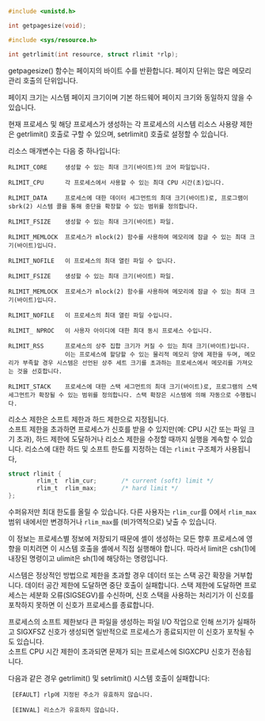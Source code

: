 ```c
#include <unistd.h>

int getpagesize(void);

#include <sys/resource.h>

int getrlimit(int resource, struct rlimit *rlp);
```

getpagesize() 함수는 페이지의 바이트 수를 반환합니다.  페이지 단위는 많은 메모리 관리 호출의 단위입니다.

페이지 크기는 시스템 페이지 크기이며 기본 하드웨어 페이지 크기와 동일하지 않을 수 있습니다.

현재 프로세스 및 해당 프로세스가 생성하는 각 프로세스의 시스템 리소스 사용량 제한은 getrlimit() 호출로 구할 수 있으며, setrlimit() 호출로 설정할 수 있습니다.

리소스 매개변수는 다음 중 하나입니다:

    RLIMIT_CORE     생성할 수 있는 최대 크기(바이트)의 코어 파일입니다.

    RLIMIT_CPU      각 프로세스에서 사용할 수 있는 최대 CPU 시간(초)입니다.

    RLIMIT_DATA     프로세스에 대한 데이터 세그먼트의 최대 크기(바이트)로, 프로그램이 sbrk(2) 시스템 콜을 통해 중단을 확장할 수 있는 범위를 정의합니다.

    RLIMIT_FSIZE    생성할 수 있는 최대 크기(바이트) 파일.

    RLIMIT_MEMLOCK  프로세스가 mlock(2) 함수를 사용하여 메모리에 잠글 수 있는 최대 크기(바이트)입니다.

    RLIMIT_NOFILE   이 프로세스의 최대 열린 파일 수 입니다.

    RLIMIT_FSIZE    생성할 수 있는 최대 크기(바이트) 파일.

    RLIMIT_MEMLOCK  프로세스가 mlock(2) 함수를 사용하여 메모리에 잠글 수 있는 최대 크기(바이트)입니다.

    RLIMIT_NOFILE   이 프로세스의 최대 열린 파일 수입니다.

    RLIMIT_ NPROC   이 사용자 아이디에 대한 최대 동시 프로세스 수입니다.

    RLIMIT_RSS      프로세스의 상주 집합 크기가 커질 수 있는 최대 크기(바이트)입니다. 
                    이는 프로세스에 할당할 수 있는 물리적 메모리 양에 제한을 두며, 메모리가 부족할 경우 시스템은 선언된 상주 세트 크기를 초과하는 프로세스에서 메모리를 가져오는 것을 선호합니다.

    RLIMIT_STACK    프로세스에 대한 스택 세그먼트의 최대 크기(바이트)로, 프로그램의 스택 세그먼트가 확장될 수 있는 범위를 정의합니다. 스택 확장은 시스템에 의해 자동으로 수행됩니다.

리소스 제한은 소프트 제한과 하드 제한으로 지정됩니다.  
소프트 제한을 초과하면 프로세스가 신호를 받을 수 있지만(예: CPU 시간 또는 파일 크기 초과), 하드 제한에 도달하거나 리소스 제한을 수정할 때까지 실행을 계속할 수 있습니다.
리소스에 대한 하드 및 소프트 한도를 지정하는 데는 `rlimit` 구조체가 사용됩니다,

```c
struct rlimit {
        rlim_t  rlim_cur;       /* current (soft) limit */
        rlim_t  rlim_max;       /* hard limit */
};
```

수퍼유저만 최대 한도를 올릴 수 있습니다. 
다른 사용자는 `rlim_cur`를 0에서 `rlim_max` 범위 내에서만 변경하거나 `rlim_max`를 (비가역적으로) 낮출 수 있습니다.

이 정보는 프로세스별 정보에 저장되기 때문에 셸이 생성하는 모든 향후 프로세스에 영향을 미치려면 이 시스템 호출을 셸에서 직접 실행해야 합니다. 따라서 limit은 csh(1)에 내장된 명령이고 ulimit은 sh(1)에 해당하는 명령입니다.

시스템은 정상적인 방법으로 제한을 초과할 경우 데이터 또는 스택 공간 확장을 거부합니다. 데이터 공간 제한에 도달하면 중단 호출이 실패합니다.
스택 제한에 도달하면 프로세스는 세분화 오류(SIGSEGV)를 수신하며, 신호 스택을 사용하는 처리기가 이 신호를 포착하지 못하면 이 신호가 프로세스를 종료합니다.

프로세스의 소프트 제한보다 큰 파일을 생성하는 파일 I/O 작업으로 인해 쓰기가 실패하고 SIGXFSZ 신호가 생성되면 일반적으로 프로세스가 종료되지만 이 신호가 포착될 수도 있습니다.  
소프트 CPU 시간 제한이 초과되면 문제가 되는 프로세스에 SIGXCPU 신호가 전송됩니다.

다음과 같은 경우 getrlimit() 및 setrlimit() 시스템 호출이 실패합니다:

     [EFAULT] rlp에 지정된 주소가 유효하지 않습니다.

     [EINVAL] 리소스가 유효하지 않습니다.